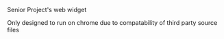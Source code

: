 Senior Project's web widget

Only designed to run on chrome due to compatability of third party source files
